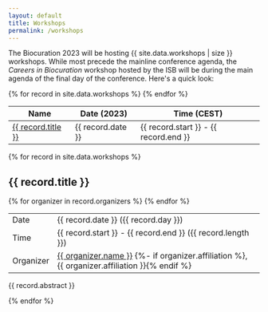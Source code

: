 ```yaml
---
layout: default
title: Workshops
permalink: /workshops
---
```

The Biocuration 2023 will be hosting {{ site.data.workshops | size }} workshops. While most precede
the mainline conference agenda, the *Careers in Biocuration* workshop hosted by the ISB will be
during the main agenda of the final day of the conference.  Here's a quick look:

<table>
<thead>
<tr>
<th>Name</th>
<th>Date (2023)</th>
<th>Time (CEST)</th>
</tr>
</thead>
<tbody>
{% for record in site.data.workshops %}
<tr>
<td><a href="#{{ record.key }}">{{ record.title }}</a></td>
<td>{{ record.date }}</td>
<td>{{ record.start }} - {{ record.end }}</td>
</tr>
{% endfor %}
</tbody>
</table>

{% for record in site.data.workshops %}

<a name="{{ record.key }}"></a>

## {{ record.title }}

<table>
<tr>
<td>Date</td>
<td>{{ record.date }} ({{ record.day }})</td>
</tr>
<tr>
<td>Time</td>
<td>{{ record.start }} - {{ record.end }} ({{ record.length }})</td>
</tr>
{% for organizer in record.organizers %}
<tr>
<td>Organizer</td>
<td>
    <a href="https://orcid.org/{{ organizer.orcid }}">{{ organizer.name }}</a>
    {%- if organizer.affiliation %}, {{ organizer.affiliation }}{% endif %}
</td>
</tr>
{% endfor %}
</table>

{{ record.abstract }}

{% endfor %}
